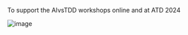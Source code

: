 To support the AIvsTDD workshops online and at ATD 2024

![image](https://github.com/user-attachments/assets/d3999c8e-93c4-45ee-b99a-8ab41e2e178a)

